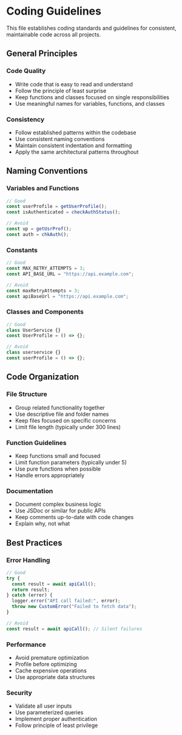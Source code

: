 # Coding Guidelines

This file establishes coding standards and guidelines for consistent, maintainable code across all projects.

## General Principles

### Code Quality

- Write code that is easy to read and understand
- Follow the principle of least surprise
- Keep functions and classes focused on single responsibilities
- Use meaningful names for variables, functions, and classes

### Consistency

- Follow established patterns within the codebase
- Use consistent naming conventions
- Maintain consistent indentation and formatting
- Apply the same architectural patterns throughout

## Naming Conventions

### Variables and Functions

```javascript
// Good
const userProfile = getUserProfile();
const isAuthenticated = checkAuthStatus();

// Avoid
const up = getUsrProf();
const auth = chkAuth();
```

### Constants

```javascript
// Good
const MAX_RETRY_ATTEMPTS = 3;
const API_BASE_URL = "https://api.example.com";

// Avoid
const maxRetryAttempts = 3;
const apiBaseUrl = "https://api.example.com";
```

### Classes and Components

```javascript
// Good
class UserService {}
const UserProfile = () => {};

// Avoid
class userservice {}
const userProfile = () => {};
```

## Code Organization

### File Structure

- Group related functionality together
- Use descriptive file and folder names
- Keep files focused on specific concerns
- Limit file length (typically under 300 lines)

### Function Guidelines

- Keep functions small and focused
- Limit function parameters (typically under 5)
- Use pure functions when possible
- Handle errors appropriately

### Documentation

- Document complex business logic
- Use JSDoc or similar for public APIs
- Keep comments up-to-date with code changes
- Explain why, not what

## Best Practices

### Error Handling

```javascript
// Good
try {
  const result = await apiCall();
  return result;
} catch (error) {
  logger.error("API call failed:", error);
  throw new CustomError("Failed to fetch data");
}

// Avoid
const result = await apiCall(); // Silent failures
```

### Performance

- Avoid premature optimization
- Profile before optimizing
- Cache expensive operations
- Use appropriate data structures

### Security

- Validate all user inputs
- Use parameterized queries
- Implement proper authentication
- Follow principle of least privilege
